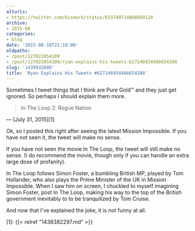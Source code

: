 ```yaml
---
alturls:
- https://twitter.com/bismark/status/633749714068869120
archive:
- 2015-08
categories:
- blog
date: '2015-08-18T21:18:00'
oldpaths:
- /post/127022054109
- /post/127022054109/ryan-explains-his-tweets-627246934466654208
slug: '1439932680'
title: 'Ryan Explains His Tweets #627246934466654208'
---
```


Sometimes I tweet things that I think are Pure Gold™ and they just get
ignored. So perhaps I should explain them more.

> In The Loop 2: Rogue Nation

&mdash; [July 31, 2015][1]

Ok, so I posted this right after seeing the latest Mission Impossible. If
you have not seen it, the tweet will make no sense.

If you have not seen the movie In The Loop, the tweet will still make no
sense. (I do recommend the movie, though only if you can handle an extra
large dose of profanity).

In The Loop follows Simon Foster, a bumbling British MP, played by Tom
Hollander, who also plays the Prime Minister of the UK in Mission
Impossible. When I saw him on screen, I chuckled to myself imagining Simon
Foster, post In The Loop, making his way to the top of the British
government inevitably to to be tranquilized by Tom Cruise.

And now that I've explained the joke, it is not funny at all.

[1]: {{< relref "1438382297.md" >}}

